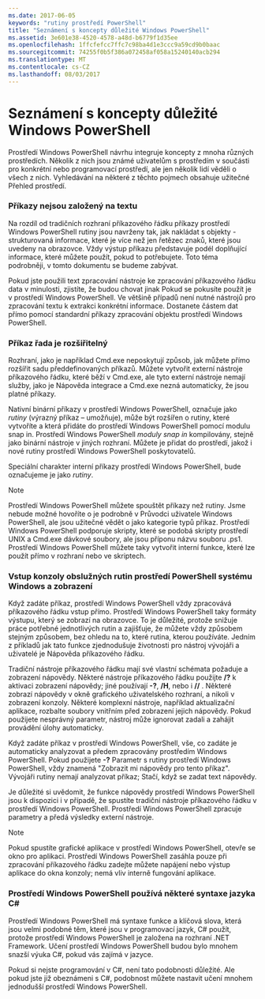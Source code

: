 ```yaml
---
ms.date: 2017-06-05
keywords: "rutiny prostředí PowerShell"
title: "Seznámení s koncepty důležité Windows PowerShell"
ms.assetid: 3e601e38-4520-4578-a48d-b6779f1d35ee
ms.openlocfilehash: 1ffcfefcc7ffc7c98ba4d1e3ccc9a59cd9b0baac
ms.sourcegitcommit: 74255f0b5f386a072458af058a15240140acb294
ms.translationtype: MT
ms.contentlocale: cs-CZ
ms.lasthandoff: 08/03/2017
---
```

# <a name="understanding-important-windows-powershell-concepts"></a>Seznámení s koncepty důležité Windows PowerShell
Prostředí Windows PowerShell návrhu integruje koncepty z mnoha různých prostředích. Několik z nich jsou známé uživatelům s prostředím v součásti pro konkrétní nebo programovací prostředí, ale jen několik lidí věděli o všech z nich. Vyhledávání na některé z těchto pojmech obsahuje užitečné Přehled prostředí.

### <a name="commands-are-not-text-based"></a>Příkazy nejsou založený na textu
Na rozdíl od tradičních rozhraní příkazového řádku příkazy prostředí Windows PowerShell rutiny jsou navrženy tak, jak nakládat s objekty - strukturovaná informace, které je více než jen řetězec znaků, které jsou uvedeny na obrazovce. Vždy výstup příkazu představuje podél doplňující informace, které můžete použít, pokud to potřebujete. Toto téma podrobněji, v tomto dokumentu se budeme zabývat.

Pokud jste použili text zpracování nástroje ke zpracování příkazového řádku data v minulosti, zjistíte, že budou chovat jinak Pokud se pokusíte použít je v prostředí Windows PowerShell. Ve většině případů není nutné nástrojů pro zpracování textu k extrakci konkrétní informace. Dostanete částem dat přímo pomocí standardní příkazy zpracování objektu prostředí Windows PowerShell.

### <a name="the-command-family-is-extensible"></a>Příkaz řada je rozšiřitelný
Rozhraní, jako je například Cmd.exe neposkytují způsob, jak můžete přímo rozšířit sadu předdefinovaných příkazů. Můžete vytvořit externí nástroje příkazového řádku, které běží v Cmd.exe, ale tyto externí nástroje nemají služby, jako je Nápověda integrace a Cmd.exe nezná automaticky, že jsou platné příkazy.

Nativní binární příkazy v prostředí Windows PowerShell, označuje jako *rutiny* (výrazný příkaz – umožňuje), může být rozšířen o rutiny, které vytvoříte a která přidáte do prostředí Windows PowerShell pomocí modulu snap in. Prostředí Windows PowerShell *moduly snap in* kompilovány, stejně jako binární nástroje v jiných rozhraní. Můžete je přidat do prostředí, jakož i nové rutiny prostředí Windows PowerShell poskytovatelů.

Speciální charakter interní příkazy prostředí Windows PowerShell, bude označujeme je jako *rutiny*.

> [!NOTE]
> Prostředí Windows PowerShell můžete spouštět příkazy než rutiny. Jsme nebude možné hovoříte o je podrobně v Průvodci uživatele Windows PowerShell, ale jsou užitečné vědět o jako kategorie typů příkaz. Prostředí Windows PowerShell podporuje skripty, které se podobá skripty prostředí UNIX a Cmd.exe dávkové soubory, ale jsou příponu názvu souboru .ps1. Prostředí Windows PowerShell můžete taky vytvořit interní funkce, které lze použít přímo v rozhraní nebo ve skriptech.

### <a name="windows-powershell-handles-console-input-and-display"></a>Vstup konzoly obslužných rutin prostředí PowerShell systému Windows a zobrazení
Když zadáte příkaz, prostředí Windows PowerShell vždy zpracovává příkazového řádku vstup přímo. Prostředí Windows PowerShell taky formáty výstupu, který se zobrazí na obrazovce. To je důležité, protože snižuje práce potřebné jednotlivých rutin a zajišťuje, že můžete vždy způsobem stejným způsobem, bez ohledu na to, které rutina, kterou používáte. Jedním z příkladů jak tato funkce zjednodušuje životnosti pro nástroj vývojáři a uživatelé je Nápověda příkazového řádku.

Tradiční nástroje příkazového řádku mají své vlastní schémata požaduje a zobrazení nápovědy. Některé nástroje příkazového řádku použijte **/?** k aktivaci zobrazení nápovědy; jiné používají **-?**, **/H**, nebo i  **//** . Některé zobrazí nápovědy v okně grafického uživatelského rozhraní, a nikoli v zobrazení konzoly. Některé komplexní nástroje, například aktualizační aplikace, rozbalte soubory vnitřním před zobrazení jejich nápovědy. Pokud použijete nesprávný parametr, nástroj může ignorovat zadali a zahájit provádění úlohy automaticky.

Když zadáte příkaz v prostředí Windows PowerShell, vše, co zadáte je automaticky analyzovat a předem zpracovány prostředím Windows PowerShell. Pokud použijete **-?** Parametr s rutiny prostředí Windows PowerShell, vždy znamená "Zobrazit mi nápovědy pro tento příkaz". Vývojáři rutiny nemají analyzovat příkaz; Stačí, když se zadat text nápovědy.

Je důležité si uvědomit, že funkce nápovědy prostředí Windows PowerShell jsou k dispozici i v případě, že spustíte tradiční nástroje příkazového řádku v prostředí Windows PowerShell. Prostředí Windows PowerShell zpracuje parametry a předá výsledky externí nástroje.

> [!NOTE]
> Pokud spustíte grafické aplikace v prostředí Windows PowerShell, otevře se okno pro aplikaci. Prostředí Windows PowerShell zasáhla pouze při zpracování příkazového řádku zadejte můžete napájení nebo výstup aplikace do okna konzoly; nemá vliv interně fungování aplikace.

### <a name="windows-powershell-uses-some-c-syntax"></a>Prostředí Windows PowerShell používá některé syntaxe jazyka C#
Prostředí Windows PowerShell má syntaxe funkce a klíčová slova, která jsou velmi podobné těm, které jsou v programovací jazyk, C# použít, protože prostředí Windows PowerShell je založena na rozhraní .NET Framework. Učení prostředí Windows PowerShell budou bylo mnohem snazší výuka C#, pokud vás zajímá v jazyce.

Pokud si nejste programování v C#, není tato podobnosti důležité. Ale pokud jste již obeznámeni s C#, podobnost můžete nastavit učení mnohem jednodušší prostředí Windows PowerShell.

